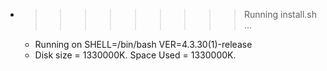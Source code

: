 * >>>>>>>>> Running install.sh ...
  * Running on SHELL=/bin/bash VER=4.3.30(1)-release
  * Disk size = 1330000K. Space Used = 1330000K.
